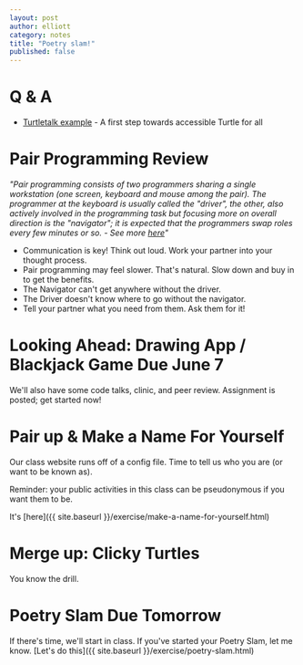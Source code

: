 ```yaml
---
layout: post
author: elliott
category: notes
title: "Poetry slam!"
published: false
---
```


# Q & A

* [Turtletalk example](https://trinket.io/python/a49153e12a) - A first step towards accessible Turtle for all

# Pair Programming Review

*"Pair programming consists of two programmers sharing a single workstation (one screen, keyboard and mouse among the pair). The programmer at the keyboard is usually called the "driver", the other, also actively involved in the programming task but focusing more on overall direction is the "navigator"; it is expected that the programmers swap roles every few minutes or so. - See more [here](http://guide.agilealliance.org/guide/pairing.html)"*

* Communication is key!  Think out loud.  Work your partner into your thought process.
* Pair programming may feel slower.  That's natural.  Slow down and buy in to get the benefits.
* The Navigator can't get anywhere without the driver.
* The Driver doesn't know where to go without the navigator.
* Tell your partner what you need from them.  Ask them for it!

# Looking Ahead: Drawing App / Blackjack Game Due June 7

We'll also have some code talks, clinic, and peer review.  Assignment is posted; get started now!

# Pair up & Make a Name For Yourself

Our class website runs off of a config file.  Time to tell us who you are (or want to be known as).

Reminder: your public activities in this class can be pseudonymous if you want them to be.

It's [here]({{ site.baseurl }}/exercise/make-a-name-for-yourself.html)

# Merge up: Clicky Turtles

You know the drill.

# Poetry Slam Due Tomorrow

If there's time, we'll start in class.  If you've started your Poetry Slam, let me know.  [Let's do this]({{ site.baseurl }}/exercise/poetry-slam.html)